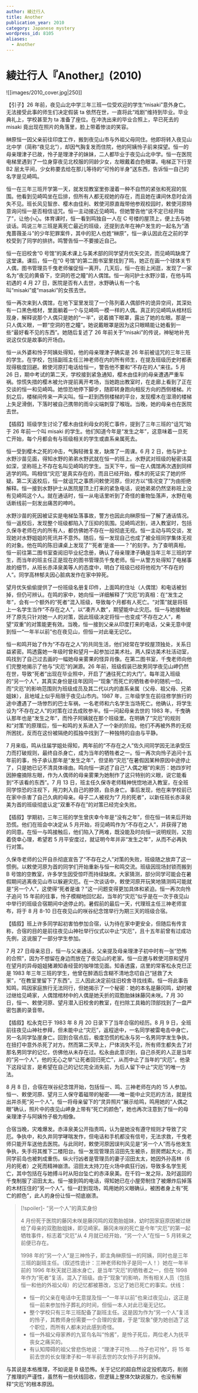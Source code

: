 ```yaml
---
author: 綾辻行人
title: Another
publication_year: 2010
category: Japanese mystery
wordpress_id: 8105
aliases:
  - Another
---
```


# 綾辻行人『Another』(2010)

![[images/2010_cover.jpg|250]]

【引子】26 年前，夜见山北中学三年三班一位受欢迎的学生“misaki”意外身亡。无法接受此事的师生们决定假装 ta 依然在世，一直将此“戏剧”维持到毕业。毕业典礼上，学校甚至为 ta 准备了座位。在冲洗出来的毕业合照上，早已死去的 misaki 竟出现在照片的角落里，脸上带着惨淡的笑容。

榊原恒一因父亲前往印度工作，搬到夜见山市与外祖父母同住。他即将转入夜见山北中学（简称“夜见北”），却因气胸复发而住院，他的阿姨怜子前来探望。恒一的母亲理津子已故，怜子是理津子的妹妹，二人都毕业于夜见山北中学。恒一在医院电梯里遇到了一位身穿夜见北校服的同龄少女，左眼戴着白色眼罩。电梯正下行至 B2 层太平间，少女称要去给在那儿等待的“可怜的半身”送东西，告诉恒一自己的名字是见崎鸣。

恒一在三年三班开学第一天，就发现教室里弥漫着一种不自然的紧张和死寂的氛围。他看到见崎鸣坐在后排，但所有人都无视她的存在，而且她在课间休息时会消失不见。班长风见智彦、樱木由佳利、敕使河原直哉带他参观校园时，敕使河原特意询问恒一是否相信诅咒。恒一主动接近见崎鸣，但她警告他“说不定已经开始了”，让他小心。体育课时，恒一看到鸣独自一人在 C 号楼的屋顶上，便上去与她谈话。鸣说三年三班是离死亡最近的班级，还提到去年在神户发生的一起名为“酒鬼蔷薇圣斗”的少年犯罪案件，其中的犯人也姓“榊原”，恒一承认因此在之前的学校受到了同学的排挤。鸣警告恒一不要接近自己。

恒一在旧校舍“0 号馆”的美术课上与美术部的同学望月优矢交流，而见崎鸣缺席了这堂课。课后，恒一在“0 号馆”的第二图书室里找到了鸣，她正在画一个球体关节人偶，图书管理员千曳老师催促恒一离开。几天后，恒一在街上闲逛，发现了一家名为“夜见的黄昏下，空洞的苍之瞳”的人偶馆。恒一询问护士水野沙苗，在他与鸣初遇的 4 月 27 日，医院是否有人去世，水野确认有一个名叫“misaki”或“masaki”的女孩去世。

恒一再次来到人偶馆，在地下室里发现了一个陈列着人偶部件的诡异空间，其深处有一口黑色棺材，里面躺着一个与见崎鸣一模一样的人偶。真正的见崎鸣从棺材后现身，解释说那个人偶只是她的“一半”，说着摘下眼罩，露出了她的左眼。那是一只人偶义眼，一颗“空洞的苍之瞳”。她说戴眼罩是因为这只眼睛能让她看到一些“最好看不见的东西”。她随后复述了 26 年前关于“misaki”的传说，神秘地补充说这仅仅是故事的开场白。

恒一从外婆和怜子阿姨处得知，他的母亲理津子确实是 26 年前被诅咒的三年三班的学生。在学校，包括副班主任三神老师在内的所有师生，在提及班级历史时都表现得极度回避。敕使河原打电话给恒一，警告他不要和“不存在的人”来往。5 月 26 日，期中考试的第二天，学校接到紧急通知，樱木由佳利的母亲遭遇严重车祸。惊慌失措的樱木被允许提前离开考场，当她跑出教室时，在走廊上看到了正在交谈的恒一和见崎鸣。她惊恐地停下脚步，随即转身跑向相反方向的西侧楼梯。片刻之后，楼梯间传来一声尖叫。恒一赶到西侧楼梯的平台，发现樱木在湿滑的楼梯上失足滑倒，下落时被自己携带的雨伞尖端刺穿了喉咙。当晚，她的母亲也在医院去世。

【插叙】班级学生讨论了樱木由佳利母女的死亡事件，提到了三年三班的“诅咒”始于 26 年前一个叫 misaki 的学生。他们知道今年是“发生之年”，这意味着一旦死亡开始，每个月都会有与班级相关的学生或直系亲属死去。

恒一受到樱木之死的冲击，气胸轻微复发，缺席了一周课。6 月 2 日，他与护士水野沙苗见面，得知水野的弟弟水野武就在恒一的班上。水野武对班级的秘密讳莫如深，坚称班上不存在名叫见崎鸣的学生。当天下午，恒一在人偶馆再次遇到同样逃学的鸣。鸣相信“灾厄”是真实存在的，而且已经开始，樱木的死证实了她的怀疑。第二天返校后，恒一就诅咒之事质问敕使河原，但对方以“情况变了”为由拒绝解释。恒一接到水野护士从医院屋顶上打来的紧急电话，说她弟弟仍然坚称班上没有见崎鸣这个人。就在通话时，恒一从电话里听到了奇怪的重物坠落声，水野在电话断线前一刻发出痛苦的呻吟。

水野沙苗的死因被证实是电梯坠落事故，警方也因此向榊原恒一了解了通话情况。恒一返校后，发现整个班级都陷入了压抑的氛围。见崎鸣迟到，进入教室时，包括久保寺老师在内的所有人，都仿佛她不存在一般彻底无视。恒一主动与鸣交谈，发现她对水野姐姐的死讯并不意外。随后，恒一发现自己也成了被全班同学集体无视的对象。他在鸣的陈旧课桌上发现了“‘死者’是谁——？”的刻字。为了查明真相，恒一前往第二图书室查阅旧毕业纪念册，确认了母亲理津子确是当年三年三班的学生，而当年的班主任正是现在的图书管理员千曳老师。恒一从警方处得知了电梯事故的细节，从班长赤泽泉美等人的态度中，明白了班级已经将他视为“不存在的人”。同学高林郁夫因心脏病发作在家中猝死。

望月优矢偷偷提供了一份班级名册复印件，上面鸣的住址（人偶馆）和电话被划掉，但仍可辨认。在鸣的家中，她向恒一详细解释了“灾厄”的真相：在“发生之年”，会有一个额外的“死者”混入班级，导致每个月都有人死亡。“对策”就是将班上一名学生当作“不存在之人”，以“凑齐人数”，期望能中止灾厄。恒一与她接触破坏了原先只针对她一人的对策，因此班级决定将恒一也变成“不存在之人”，希望“双重”的对策能更有效。当晚，恒一接到父亲从印度打来的电话，父亲无意中提到恒一“一年半以前”也在夜见山，但恒一对此毫无记忆。

恒一和鸣开始了作为“不存在之人”的共同生活，他们经常在学校屋顶独处，关系日益紧密。鸣透露她一年级时曾和望月一起参加过美术社。两人探访美术社活动室，鸣找到了自己过去画的一幅她母亲雾果的怪异肖像。在第二图书室，千曳老师向他们完整地揭示了他与“灾厄”的渊源。26 年前，班级假装已故男同学夜见山岬仍然在世，导致“死者”出现在毕业照中，开启了“通往死亡的大门”。每年混入班级的“另一个人”，其真实身份是往年因同一“现象”而死亡的牺牲者中的随机一位，而“灾厄”的影响范围则为班级成员及其二代以内的直系亲属（父母、祖父母、兄弟姐妹），且地域上似乎局限于夜见山市内。1987 年，三年级学生在前往修学旅行的途中遭遇了一场惨烈的巴士车祸，一名老师和六名学生当场死亡。他确认，将学生设为“不存在之人”的对策在过去成败参半。恒一问起母亲去世的 1983 年，千曳确认那年也是“发生之年”，而怜子阿姨就在那个班级里。在明确了“灾厄”的规则和“对策”的原理后，恒一和鸣的关系进入了一个新的阶段。他们不再被外界的无视所困扰，反而在这份被隔绝的孤独中找到了一种独特的自由与平静。

7 月来临，鸣从往届学姐处得知，两年前的“不存在之人”佐久间同学因无法承受压力而打破规则，最终自杀身亡，成为当年的牺牲者之一。恒一再次向怜子追问十五年前的事，怜子承认那年是“发生之年”，但坚称“灾厄”在暑假因某种原因中途停止了，只是她已记不清具体缘由。鸣向恒一讲述了自己“人偶之眼”的来历：她四岁时因肿瘤摘除左眼，作为人偶师的母亲雾果为她制作了这只特别的义眼，说它能看到“不该看的东西”。7 月 13 日，班主任久保寺老师精神恍惚地进入教室，在全班同学惊恐的注视下，用刀刺入自己的脖颈，自杀身亡。事后发现，他在来学校前已在家中杀害了自己久病的母亲。母子二人被视为“7 月的死者”，以新任班长赤泽泉美为首的班级彻底认定“双重不存在”的对策已经完全失败。

【插叙】学期初，三年三班的学生曾庆幸今年是“没有之年”，但在恒一转来后开始恐慌。他们在班会中决定从 5 月开始，将见崎鸣作为“不存在之人”，并获得了她的同意。在恒一与鸣接触后，他们陷入了两难，既没能及时向恒一说明规则，又抱着侥幸心理，希望若 5 月平安度过，就证明今年并非“发生之年”，从而不必再执行对策。

久保寺老师的公开自杀彻底宣告了“不存在之人”对策的失败，班级随之放弃了这一惯例。以敕使河原为首的同学们开始重新与恒一和鸣交流。班级因现场封锁而搬到 B 号馆的空教室，许多学生因受惊吓而持续缺席。大家猜测，部分同学可能会在暑假期间逃离夜见山市以躲避灾厄。在一次谈话中，敕使河原开玩笑地猜测鸣可能就是“另一个人”，这使得“死者是谁？”这一问题变得更加具体和紧迫。恒一再次向怜子追问 15 年前的往事，怜子模糊地回忆起，当年的“灾厄”似乎是在一次于夜见山中举行的班级合宿期间中途停止的。暑假前的最后一天，代理班主任三神老师宣布，将于 8 月 8-10 日在夜见山的咲谷纪念馆举行为期三天的班级合宿。

【插叙】班上许多同学起初害怕参加合宿，认为待在家中更安全，但随后有传言称，合宿的目的是前往夜见山神社举行仪式以中止“灾厄”，且十五年前曾有过成功先例，这说服了一部分学生参加。

7 月 27 日母亲忌日，恒一与父亲通话，父亲提及母亲理津子初中时有一张“恐怖的合照”，因为不想留在身边而放在了夜见山的老家。恒一应邀与敕使河原和望月在望月的异母姐姐猪濑知香经营的咖啡馆见面。知香透露，店里的常客松永克巳正是 1983 年三年三班的学生，他曾在醉酒后含糊不清地念叨自己“拯救了大家”，“在教室里留下了东西”。三人因此决定前往旧校舍寻找线索。恒一将此事告知鸣，鸣因家庭旅行无法同行，但她揭示了一个秘密：她的本名是藤冈鸣，幼时被过继给见崎家，人偶馆棺材中的人偶是她夭折的双胞胎妹妹藤冈未咲。7 月 30 日，恒一、敕使河原、望月潜入旧校舍的教室，在扫除工具箱的顶部找到了一盘严密包裹的录音带。

【插叙】松永克巳于 1983 年 8 月 20 日录下了当年合宿的经历。8 月 9 日，全班前往夜见山神社参拜，但未能中止“灾厄”，返程途中，一名同学被雷电击中身亡，另一名同学坠崖身亡。回到合宿点后，极度恐慌的松永与另一名男同学发生争执，在扭打中意外杀死了对方。然而第二天早上，尸体消失不见，所有师生都失去了对那名男同学的记忆，仿佛他从未存在过。松永由此意识到，自己杀死的人正是当年的“另一个人”，他的无心之举“让死者回归死亡”，从而中止了当年的“灾厄”。他录下这段证言，是希望在自己的记忆完全消失前，为后人留下中止“灾厄”的唯一方法。

8 月 8 日，合宿在咲谷纪念馆开始，包括恒一、鸣、三神老师在内的 15 人参加。恒一、敕使河原、望月三人保守着磁带的秘密——唯一能中止灾厄的方法，就是找出并杀死“另一个人”。恒一将母亲留下的“灵异照片”展示给鸣，鸣用她的“人偶之眼”确认，照片中的夜见山岬身上带有“死亡的颜色”，她也再次注意到了恒一的母亲理津子与阿姨怜子极为相像。

合宿当晚，灾难爆发。赤泽泉美公开指责鸣，认为是她没有遵守规则才导致了灾厄。争执中，和久井同学哮喘发作，但电话和手机都没有信号，无法求救，千曳老师只能开车送他去医院。与此同时，敕使河原因误判风见是“另一个人”而与他发生争执，失手将其推下二楼阳台。恒一发现管理员沼田先生被杀，厨房燃起大火，而同学前岛也被刺成重伤。纵火行凶者是管理员的妻子沼田太太，她因外孙高林（6 月的死者）之死而精神崩溃。沼田太太持刀在火场中疯狂行凶，导致多名学生死亡，其中包括在与她搏斗时从阳台坠亡的赤泽泉美。在千钧一发之际，及时返回的千曳制服了沼田太太。恒一接到鸣的电话，得知她已在小屋旁制住了被爆炸后掉落的木材压住的“另一个人”。恒一赶到现场，鸣用她的义眼确认，被困者身上有“死亡的颜色”，此人的身份让恒一彻底崩溃。

> [!spoiler]- “另一个人”的真实身份
> 
> 4 月份死于医院的藤冈未咲是藤冈鸣的双胞胎姐妹，幼时因家庭原因被过继给了母亲的双胞胎姐妹，即见崎家。藤冈未咲的死亡是今年“灾厄”的第一起牺牲事件，标志着“灾厄”从 4 月就已经开始，“另一个人”在恒一 5 月转来之前便已存在。
> 
> 1998 年的“另一个人”是三神怜子，即主角榊原恒一的阿姨，同时也是三年三班的副班主任。（叙述性诡计：三神老师和怜子是同一人！）她在一年半前的 1996 年秋天就已溺水身亡，是当年“灾厄”的牺牲者之一，但在 1998 年作为“死者”复活，混入了班级。由于“现象”的影响，所有相关人员（包括恒一和他的外祖父母）的记忆都被篡改，忘记了她已死亡的事实。伏线：
> - 恒一的父亲在电话中无意提及恒一“一年半以前”也来过夜见山，这正是恒一前来参加怜子葬礼的时间，但恒一本人对此已毫无记忆。
> - 整个学校只有三年三班配备了副班主任。这是因为作为“另一个人”复活的怜子，其教师身份需要一个合理的安置，于是“现象”便为她创造了这个职位，而所有人都未对此感到奇怪。
> - 恒一外祖父母家养的九官鸟名叫“怜酱”，是怜子死后，两位老人为抚平丧女之痛买的。
> - 有认知障碍的祖父曾悲伤地说：“理津子可怜……怜子也可怜”，将 15 年前去世的长女理津子和一年半前去世的次女怜子并列哀悼。

与其说是本格推理，不如说是 B 级恐怖。关于记忆的超自然设定投机取巧，削弱了推理的严谨性，虽然有一些伏线回收，但逻辑上整体欠缺说服力，也没有解释“灾厄”的根本原因。
